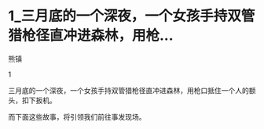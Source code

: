 # 1_三月底的一个深夜，一个女孩手持双管猎枪径直冲进森林，用枪...

熊镇

1

三月底的一个深夜，一个女孩手持双管猎枪径直冲进森林，用枪口抵住一个人的额头，扣下扳机。

而下面这些故事，将引领我们前往事发现场。